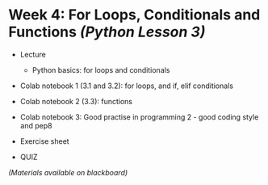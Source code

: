 # Week 4: For Loops, Conditionals and Functions *(Python Lesson 3)*

-   Lecture

    -   Python basics: for loops and conditionals

-   Colab notebook 1 (3.1 and 3.2): for loops, and if, elif conditionals

-   Colab notebook 2 (3.3): functions

-   Colab notebook 3: Good practise in programming 2 - good coding style and pep8

-   Exercise sheet

-   QUIZ

*(Materials available on blackboard)*
